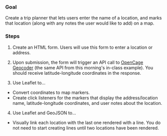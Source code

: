 ### Goal

Create a trip planner that lets users enter the name of a location, and marks that location (along with any notes the user would like to add) on a map.

### Steps

1. Create an HTML form. Users will use this form to enter a location or address.  

2. Upon submission, the form will trigger an API call to [OpenCage Geocoder](http://geocoder.opencagedata.com/demo.html) (the same API from this morning's in-class example). You should receive latitude-longitude coordinates in the response.

3. Use Leaflet to...  
  * Convert coordinates to map markers.  
  * Create click listeners for the markers that display the address/location name, latitude-longitude coordinates, and user notes about the location.  

4. Use Leaflet and GeoJSON to...  
  * Visually link each location with the last one rendered with a line. You do not need to start creating lines until two locations have been rendered.
